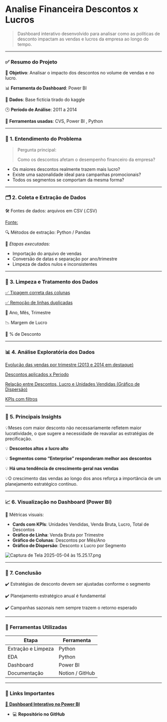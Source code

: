 # Analise Financeira Descontos x Lucros

> Dashboard interativo desenvolvido para analisar como as políticas de desconto impactam as vendas e lucros da empresa ao longo do tempo.
> 

---

### ✅ **Resumo do Projeto**

📌 **Objetivo**: Analisar o impacto dos descontos no volume de vendas e no lucro.

📊 **Ferramenta do Dashboard**: Power BI

📁 **Dados**: Base fictícia tirado do kaggle

🕒 **Período de Análise**: 2011 a 2014

🔧 **Ferramentas usadas**: CVS,  Power BI , Python 

---

### 🧠 **1. Entendimento do Problema**

> Pergunta principal:
> 
> 
> Como os descontos afetam o desempenho financeiro da empresa?
> 
- Os maiores descontos realmente trazem mais lucro?
- Existe uma sazonalidade ideal para campanhas promocionais?
- Todos os segmentos se comportam da mesma forma?

---

### 🗂️ **2. Coleta e Extração de Dados**

🛠️ Fontes de dados: arquivos em CSV (.CSV)

[Fonte:](https://www.notion.so/Fonte-1eb4a17cfd55800bb9c5cd166c84dc55?pvs=21)

🔍 Métodos de extração: Python / Pandas 

📌 *Etapas executadas:*

- Importação do arquivo de vendas
- Conversão de datas e separação por ano/trimestre
- Limpeza de dados nulos e inconsistentes

---

### 🧹 **3. Limpeza e Tratamento dos Dados**

[✅ Tipagem correta das colunas](https://www.notion.so/Tipagem-correta-das-colunas-1eb4a17cfd5580419f53d5a403f6cfe5?pvs=21)

[✅ Remoção de linhas duplicadas](https://www.notion.so/Remo-o-de-linhas-duplicadas-1eb4a17cfd5580de8225e19af3c7fd67?pvs=21)

📅 Ano, Mês, Trimestre

📉 Margem de Lucro

🎯 % de Desconto

---

### 📊 **4. Análise Exploratória dos Dados**

[Evolução das vendas por trimestre (2013 e 2014 em destaque)](https://www.notion.so/Evolu-o-das-vendas-por-trimestre-2013-e-2014-em-destaque-1e94a17cfd5580609e4af080da452c57?pvs=21)

[Descontos aplicados x Periodo](https://www.notion.so/Descontos-aplicados-x-Periodo-1e94a17cfd5580f99c93ddf2cb01da3b?pvs=21)

[Relação entre Descontos, Lucro e Unidades Vendidas (Gráfico de Dispersão)](https://www.notion.so/Rela-o-entre-Descontos-Lucro-e-Unidades-Vendidas-Gr-fico-de-Dispers-o-1e94a17cfd5580ce8e79ef46e71d648e?pvs=21)

[KPIs com filtros](https://www.notion.so/KPIs-com-filtros-1e94a17cfd55805984dcdcc57fa1be2d?pvs=21)

---

### 📌 **5. Principais Insights**

💡Meses com maior desconto não necessariamente refletem maior lucratividade, o que sugere a necessidade de reavaliar as estratégias de precificação.

💡 **Descontos altos ≠ lucro alto**

💡 **Segmentos como “Enterprise” responderam melhor aos descontos**

💡 **Há uma tendência de crescimento geral nas vendas**

💡O crescimento das vendas ao longo dos anos reforça a importância de um planejamento estratégico contínuo.

---

### 📈 **6. Visualização no Dashboard (Power BI)**

📍 Métricas visuais:

- **Cards com KPIs**: Unidades Vendidas, Venda Bruta, Lucro, Total de Descontos
- **Gráfico de Linha**: Venda Bruta por Trimestre
- **Gráfico de Colunas**: Descontos por Mês/Ano
- **Gráfico de Dispersão**: Desconto x Lucro por Segmento

![Captura de Tela 2025-05-04 às 15.25.17.png](attachment:738b587c-2c9a-4e49-a213-5af26f89ea37:Captura_de_Tela_2025-05-04_as_15.25.17.png)

---

### 🧩 **7. Conclusão**

✔️ Estratégias de desconto devem ser ajustadas conforme o segmento

✔️ Planejamento estratégico anual é fundamental

✔️ Campanhas sazonais nem sempre trazem o retorno esperado

---

### 🧰 **Ferramentas Utilizadas**

| Etapa | Ferramenta |
| --- | --- |
| Extração e Limpeza | Python |
| EDA | Python |
| Dashboard | Power BI |
| Documentação | Notion / GitHub |

---

### 📁 **Links Importantes**

[🔗 **Dashboard Interativo no Power BI**](https://www.notion.so/Dashboard-Interativo-no-Power-BI-1e94a17cfd55808ea5bcffafa7cfe440?pvs=21)

- 💻 **Repositório no GitHub**
